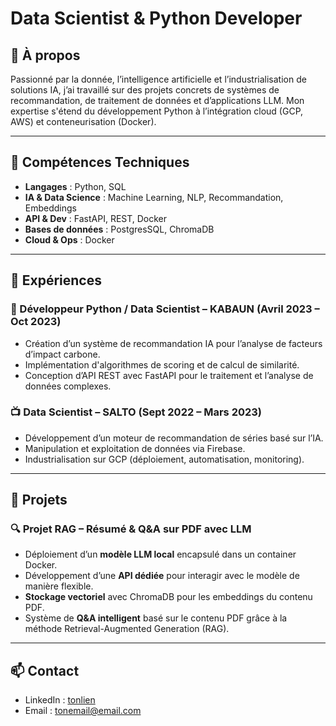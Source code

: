 # Data Scientist & Python Developer

## 🧠 À propos

Passionné par la donnée, l’intelligence artificielle et l’industrialisation de solutions IA, j’ai travaillé sur des projets concrets de systèmes de recommandation, de traitement de données et d’applications LLM. Mon expertise s'étend du développement Python à l’intégration cloud (GCP, AWS) et conteneurisation (Docker).

---

## 🔧 Compétences Techniques

- **Langages** : Python, SQL
- **IA & Data Science** : Machine Learning, NLP, Recommandation, Embeddings
- **API & Dev** : FastAPI, REST, Docker
- **Bases de données** : PostgresSQL, ChromaDB
- **Cloud & Ops** : Docker

---

## 💼 Expériences

### 🧪 Développeur Python / Data Scientist – KABAUN (Avril 2023 – Oct 2023)
- Création d’un système de recommandation IA pour l’analyse de facteurs d’impact carbone.
- Implémentation d'algorithmes de scoring et de calcul de similarité.
- Conception d’API REST avec FastAPI pour le traitement et l’analyse de données complexes.

### 📺 Data Scientist – SALTO (Sept 2022 – Mars 2023)
- Développement d’un moteur de recommandation de séries basé sur l’IA.
- Manipulation et exploitation de données via Firebase.
- Industrialisation sur GCP (déploiement, automatisation, monitoring).

---

## 📂 Projets

### 🔍 Projet RAG – Résumé & Q&A sur PDF avec LLM
- Déploiement d’un **modèle LLM local** encapsulé dans un container Docker.
- Développement d’une **API dédiée** pour interagir avec le modèle de manière flexible.
- **Stockage vectoriel** avec ChromaDB pour les embeddings du contenu PDF.
- Système de **Q&A intelligent** basé sur le contenu PDF grâce à la méthode Retrieval-Augmented Generation (RAG).

---

## 📫 Contact

- LinkedIn : [tonlien](https://www.linkedin.com/in/dany-william-tagne-b62231179/)
- Email : [tonemail@email.com](mailto:danytagne91@gmail.com)

